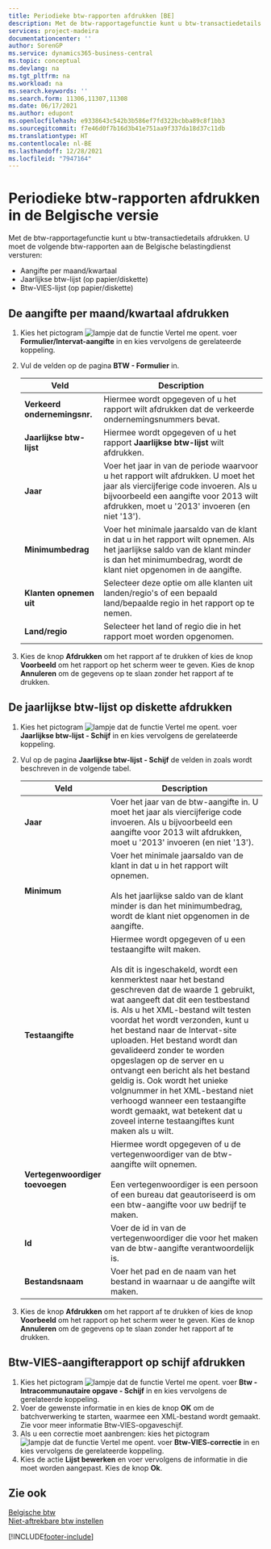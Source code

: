 ```yaml
---
title: Periodieke btw-rapporten afdrukken [BE]
description: Met de btw-rapportagefunctie kunt u btw-transactiedetails afdrukken. U moet drie btw-rapporten aan de Belgische belastingdienst versturen.
services: project-madeira
documentationcenter: ''
author: SorenGP
ms.service: dynamics365-business-central
ms.topic: conceptual
ms.devlang: na
ms.tgt_pltfrm: na
ms.workload: na
ms.search.keywords: ''
ms.search.form: 11306,11307,11308
ms.date: 06/17/2021
ms.author: edupont
ms.openlocfilehash: e9338643c542b3b586ef7fd322bcbba89c8f1bb3
ms.sourcegitcommit: f7e46d0f7b16d3b41e751aa9f337da18d37c11db
ms.translationtype: HT
ms.contentlocale: nl-BE
ms.lasthandoff: 12/28/2021
ms.locfileid: "7947164"
---
```

# <a name="print-periodic-vat-reports-in-the-belgian-version"></a>Periodieke btw-rapporten afdrukken in de Belgische versie
Met de btw-rapportagefunctie kunt u btw-transactiedetails afdrukken. U moet de volgende btw-rapporten aan de Belgische belastingdienst versturen:  

- Aangifte per maand/kwartaal  
- Jaarlijkse btw-lijst (op papier/diskette)  
- Btw-VIES-lijst (op papier/diskette)  

## <a name="to-print-the-monthlyquarterly-declaration"></a>De aangifte per maand/kwartaal afdrukken  

1.  Kies het pictogram ![lampje dat de functie Vertel me opent.](../../media/ui-search/search_small.png "Vertel me wat u wilt doen") voer **Formulier/Intervat-aangifte** in en kies vervolgens de gerelateerde koppeling.  
2.  Vul de velden op de pagina **BTW - Formulier** in.  

    |Veld|Description|  
    |------------------------------------|---------------------------------------|  
    |**Verkeerd ondernemingsnr.**|Hiermee wordt opgegeven of u het rapport wilt afdrukken dat de verkeerde ondernemingsnummers bevat.|  
    |**Jaarlijkse btw-lijst**|Hiermee wordt opgegeven of u het rapport **Jaarlijkse btw-lijst** wilt afdrukken.|  
    |**Jaar**|Voer het jaar in van de periode waarvoor u het rapport wilt afdrukken. U moet het jaar als viercijferige code invoeren. Als u bijvoorbeeld een aangifte voor 2013 wilt afdrukken, moet u '2013' invoeren (en niet '13').|  
    |**Minimumbedrag**|Voer het minimale jaarsaldo van de klant in dat u in het rapport wilt opnemen. Als het jaarlijkse saldo van de klant minder is dan het minimumbedrag, wordt de klant niet opgenomen in de aangifte.|  
    |**Klanten opnemen uit**|Selecteer deze optie om alle klanten uit landen/regio's of een bepaald land/bepaalde regio in het rapport op te nemen.|  
    |**Land/regio**|Selecteer het land of regio die in het rapport moet worden opgenomen.|  

3.  Kies de knop **Afdrukken** om het rapport af te drukken of kies de knop **Voorbeeld** om het rapport op het scherm weer te geven. Kies de knop **Annuleren** om de gegevens op te slaan zonder het rapport af te drukken.  

## <a name="to-print-the-vat-annual-listing-on-disk"></a>De jaarlijkse btw-lijst op diskette afdrukken  

1.  Kies het pictogram ![lampje dat de functie Vertel me opent.](../../media/ui-search/search_small.png "Vertel me wat u wilt doen") voer **Jaarlijkse btw-lijst - Schijf** in en kies vervolgens de gerelateerde koppeling.  
2.  Vul op de pagina **Jaarlijkse btw-lijst - Schijf** de velden in zoals wordt beschreven in de volgende tabel.  

    |Veld|Description|  
    |---------------------------------|---------------------------------------|  
    |**Jaar**|Voer het jaar van de btw-aangifte in. U moet het jaar als viercijferige code invoeren. Als u bijvoorbeeld een aangifte voor 2013 wilt afdrukken, moet u '2013' invoeren (en niet '13').|  
    |**Minimum**|Voer het minimale jaarsaldo van de klant in dat u in het rapport wilt opnemen.<br /><br /> Als het jaarlijkse saldo van de klant minder is dan het minimumbedrag, wordt de klant niet opgenomen in de aangifte.|  
    |**Testaangifte**|Hiermee wordt opgegeven of u een testaangifte wilt maken.<br /><br /> Als dit is ingeschakeld, wordt een kenmerktest naar het bestand geschreven dat de waarde 1 gebruikt, wat aangeeft dat dit een testbestand is. Als u het XML-bestand wilt testen voordat het wordt verzonden, kunt u het bestand naar de Intervat-site uploaden. Het bestand wordt dan gevalideerd zonder te worden opgeslagen op de server en u ontvangt een bericht als het bestand geldig is. Ook wordt het unieke volgnummer in het XML-bestand niet verhoogd wanneer een testaangifte wordt gemaakt, wat betekent dat u zoveel interne testaangiftes kunt maken als u wilt.|  
    |**Vertegenwoordiger toevoegen**|Hiermee wordt opgegeven of u de vertegenwoordiger van de btw-aangifte wilt opnemen.<br /><br /> Een vertegenwoordiger is een persoon of een bureau dat geautoriseerd is om een btw-aangifte voor uw bedrijf te maken.|  
    |**Id**|Voer de id in van de vertegenwoordiger die voor het maken van de btw-aangifte verantwoordelijk is.|  
    |**Bestandsnaam**|Voer het pad en de naam van het bestand in waarnaar u de aangifte wilt maken.|  

3.  Kies de knop **Afdrukken** om het rapport af te drukken of kies de knop **Voorbeeld** om het rapport op het scherm weer te geven. Kies de knop **Annuleren** om de gegevens op te slaan zonder het rapport af te drukken.  

## <a name="to-print-the-vat-vies-declaration-report-to-disk"></a>Btw-VIES-aangifterapport op schijf afdrukken  

1.  Kies het pictogram ![lampje dat de functie Vertel me opent.](../../media/ui-search/search_small.png "Vertel me wat u wilt doen") voer **Btw - Intracommunautaire opgave - Schijf** in en kies vervolgens de gerelateerde koppeling.  
2.  Voer de gewenste informatie in en kies de knop **OK** om de batchverwerking te starten, waarmee een XML-bestand wordt gemaakt. Zie voor meer informatie Btw-VIES-opgaveschijf.  
3.  Als u een correctie moet aanbrengen: kies het pictogram ![lampje dat de functie Vertel me opent.](../../media/ui-search/search_small.png "Vertel me wat u wilt doen") voer **Btw-VIES-correctie** in en kies vervolgens de gerelateerde koppeling.  
4.  Kies de actie **Lijst bewerken** en voer vervolgens de informatie in die moet worden aangepast. Kies de knop **Ok**.  

## <a name="see-also"></a>Zie ook  
 [Belgische btw](belgian-vat.md)   
 [Niet-aftrekbare btw instellen](how-to-set-up-non-deductible-vat.md)


[!INCLUDE[footer-include](../../includes/footer-banner.md)]